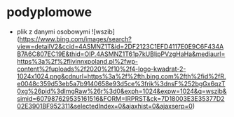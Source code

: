 # podyplomowe
- plik z danymi osobowymi 
![wszib] (https://www.bing.com/images/search?view=detailV2&ccid=4ASMNZ1T&id=2DF2123C1EFD4117E0E9C6F434AB7A6C807EC19E&thid=OIP.4ASMNZ1T61p7kUBljpPVzgHaHa&mediaurl=https%3a%2f%2flivinnxpoland.pl%2fwp-content%2fuploads%2f2020%2f10%2f4-logo-kwadrat-2-1024x1024.png&cdnurl=https%3a%2f%2fth.bing.com%2fth%2fid%2fR.e0048c359d53eb5a7b9140658e93d5ce%3frik%3dnsF%252bgGx6qzT0xg%26pid%3dImgRaw%26r%3d0&exph=1024&expw=1024&q=wszib&simid=607987629535161516&FORM=IRPRST&ck=7D18003E3E35377D202E3901BF952311&selectedIndex=0&ajaxhist=0&ajaxserp=0)

